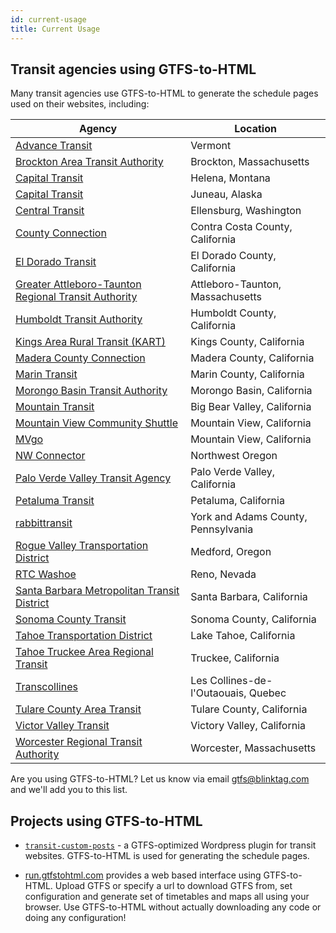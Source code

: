 ```yaml
---
id: current-usage
title: Current Usage
---
```


## Transit agencies using GTFS-to-HTML

Many transit agencies use GTFS-to-HTML to generate the schedule pages used on their websites, including:

| Agency                                                                        | Location                            |
| ----------------------------------------------------------------------------- | ----------------------------------- |
| [Advance Transit](https://advancetransit.com)                                 | Vermont                             |
| [Brockton Area Transit Authority](https://ridebat.com)                        | Brockton, Massachusetts             |
| [Capital Transit](http://www.ridethecapitalt.org)                             | Helena, Montana                     |
| [Capital Transit](https://juneaucapitaltransit.org)                           | Juneau, Alaska                      |
| [Central Transit](https://centraltransit.org)                                 | Ellensburg, Washington              |
| [County Connection](https://countyconnection.com)                             | Contra Costa County, California     |
| [El Dorado Transit](http://eldoradotransit.com)                               | El Dorado County, California        |
| [Greater Attleboro-Taunton Regional Transit Authority](https://www.gatra.org) | Attleboro-Taunton, Massachusetts    |
| [Humboldt Transit Authority](http://hta.org)                                  | Humboldt County, California         |
| [Kings Area Rural Transit (KART)](https://www.kartbus.org)                    | Kings County, California            |
| [Madera County Connection](http://mcctransit.com)                             | Madera County, California           |
| [Marin Transit](https://marintransit.org)                                     | Marin County, California            |
| [Morongo Basin Transit Authority](https://mbtabus.com)                        | Morongo Basin, California           |
| [Mountain Transit](http://mountaintransit.org)                                | Big Bear Valley, California         |
| [Mountain View Community Shuttle](https://mvcommunityshuttle.com)             | Mountain View, California           |
| [MVgo](https://mvgo.org)                                                      | Mountain View, California           |
| [NW Connector](http://www.nworegontransit.org)                                | Northwest Oregon                    |
| [Palo Verde Valley Transit Agency](http://pvvta.com)                          | Palo Verde Valley, California       |
| [Petaluma Transit](http://transit.cityofpetaluma.net)                         | Petaluma, California                |
| [rabbittransit](https://www.rabbittransit.org)                                | York and Adams County, Pennsylvania |
| [Rogue Valley Transportation District](https://rvtd.org)                      | Medford, Oregon                     |
| [RTC Washoe](https://www.rtcwashoe.com)                                       | Reno, Nevada                        |
| [Santa Barbara Metropolitan Transit District](https://sbmtd.gov)              | Santa Barbara, California           |
| [Sonoma County Transit](http://sctransit.com)                                 | Sonoma County, California           |
| [Tahoe Transportation District](https://www.tahoetransportation.org)          | Lake Tahoe, California              |
| [Tahoe Truckee Area Regional Transit](https://tahoetruckeetransit.com)        | Truckee, California                 |
| [Transcollines](https://transcollines.ca)                                     | Les Collines-de-l'Outaouais, Quebec |
| [Tulare County Area Transit](https://ridetcat.org)                            | Tulare County, California           |
| [Victor Valley Transit](https://vvta.org)                                     | Victory Valley, California          |
| [Worcester Regional Transit Authority](https://therta.com)                    | Worcester, Massachusetts            |

Are you using GTFS-to-HTML? Let us know via email [gtfs@blinktag.com](mailto:gtfs@blinktag.com) and we'll add you to this list.

## Projects using GTFS-to-HTML

- [`transit-custom-posts`](https://trilliumtransit.github.io/transit-custom-posts/) - a GTFS-optimized Wordpress plugin for transit websites. GTFS-to-HTML is used for generating the schedule pages.

- [run.gtfstohtml.com](https://run.gtfstohtml.com) provides a web based interface using GTFS-to-HTML. Upload GTFS or specify a url to download GTFS from, set configuration and generate set of timetables and maps all using your browser. Use GTFS-to-HTML without actually downloading any code or doing any configuration!
